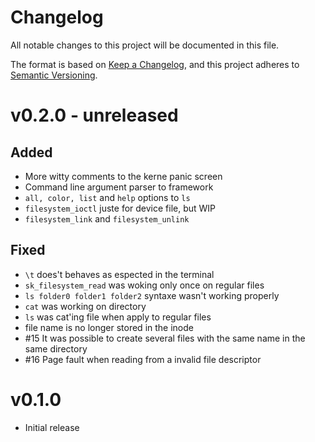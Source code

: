 # Changelog
All notable changes to this project will be documented in this file.

The format is based on [Keep a Changelog](https://keepachangelog.com/en/1.0.0/),
and this project adheres to [Semantic Versioning](https://semver.org/spec/v2.0.0.html).

# v0.2.0 - **unreleased**

## Added
 - More witty comments to the kerne panic screen
 - Command line argument parser to framework
 - `all, color, list` and `help` options to `ls`
 - `filesystem_ioctl` juste for device file, but WIP
 - `filesystem_link` and `filesystem_unlink`

## Fixed
 - `\t` does't behaves as espected in the terminal
 - `sk_filesystem_read` was woking only once on regular files
 - `ls folder0 folder1 folder2` syntaxe wasn't working properly
 - `cat` was working on directory
 - `ls` was cat'ing file when apply to regular files
 - file name is no longer stored in the inode
 - #15 It was possible to create several files with the same name in the same directory
 - #16 Page fault when reading from a invalid file descriptor

# v0.1.0 
 - Initial release
